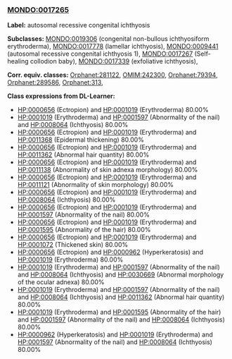 
### [MONDO:0017265](http://purl.obolibrary.org/obo/MONDO_0017265)
**Label:** autosomal recessive congenital ichthyosis

**Subclasses:** [MONDO:0019306](http://purl.obolibrary.org/obo/MONDO_0019306) (congenital non-bullous ichthyosiform erythroderma), [MONDO:0017778](http://purl.obolibrary.org/obo/MONDO_0017778) (lamellar ichthyosis), [MONDO:0009441](http://purl.obolibrary.org/obo/MONDO_0009441) (autosomal recessive congenital ichthyosis 1), [MONDO:0017267](http://purl.obolibrary.org/obo/MONDO_0017267) (Self-healing collodion baby), [MONDO:0017339](http://purl.obolibrary.org/obo/MONDO_0017339) (exfoliative ichthyosis), 

**Corr. equiv. classes:** [Orphanet:281122](http://www.orpha.net/ORDO/Orphanet_281122), [OMIM:242300](http://purl.obolibrary.org/obo/OMIM_242300), [Orphanet:79394](http://www.orpha.net/ORDO/Orphanet_79394), [Orphanet:289586](http://www.orpha.net/ORDO/Orphanet_289586), [Orphanet:313](http://www.orpha.net/ORDO/Orphanet_313), 

**Class expressions from DL-Learner:**

- [HP:0000656](http://purl.obolibrary.org/obo/HP_0000656) (Ectropion) and [HP:0001019](http://purl.obolibrary.org/obo/HP_0001019) (Erythroderma) 80.00%
- [HP:0001019](http://purl.obolibrary.org/obo/HP_0001019) (Erythroderma) and [HP:0001597](http://purl.obolibrary.org/obo/HP_0001597) (Abnormality of the nail) and [HP:0008064](http://purl.obolibrary.org/obo/HP_0008064) (Ichthyosis) 80.00%
- [HP:0000656](http://purl.obolibrary.org/obo/HP_0000656) (Ectropion) and [HP:0001019](http://purl.obolibrary.org/obo/HP_0001019) (Erythroderma) and [HP:0011368](http://purl.obolibrary.org/obo/HP_0011368) (Epidermal thickening) 80.00%
- [HP:0000656](http://purl.obolibrary.org/obo/HP_0000656) (Ectropion) and [HP:0001019](http://purl.obolibrary.org/obo/HP_0001019) (Erythroderma) and [HP:0011362](http://purl.obolibrary.org/obo/HP_0011362) (Abnormal hair quantity) 80.00%
- [HP:0000656](http://purl.obolibrary.org/obo/HP_0000656) (Ectropion) and [HP:0001019](http://purl.obolibrary.org/obo/HP_0001019) (Erythroderma) and [HP:0011138](http://purl.obolibrary.org/obo/HP_0011138) (Abnormality of skin adnexa morphology) 80.00%
- [HP:0000656](http://purl.obolibrary.org/obo/HP_0000656) (Ectropion) and [HP:0001019](http://purl.obolibrary.org/obo/HP_0001019) (Erythroderma) and [HP:0011121](http://purl.obolibrary.org/obo/HP_0011121) (Abnormality of skin morphology) 80.00%
- [HP:0000656](http://purl.obolibrary.org/obo/HP_0000656) (Ectropion) and [HP:0001019](http://purl.obolibrary.org/obo/HP_0001019) (Erythroderma) and [HP:0008064](http://purl.obolibrary.org/obo/HP_0008064) (Ichthyosis) 80.00%
- [HP:0000656](http://purl.obolibrary.org/obo/HP_0000656) (Ectropion) and [HP:0001019](http://purl.obolibrary.org/obo/HP_0001019) (Erythroderma) and [HP:0001597](http://purl.obolibrary.org/obo/HP_0001597) (Abnormality of the nail) 80.00%
- [HP:0000656](http://purl.obolibrary.org/obo/HP_0000656) (Ectropion) and [HP:0001019](http://purl.obolibrary.org/obo/HP_0001019) (Erythroderma) and [HP:0001595](http://purl.obolibrary.org/obo/HP_0001595) (Abnormality of the hair) 80.00%
- [HP:0000656](http://purl.obolibrary.org/obo/HP_0000656) (Ectropion) and [HP:0001019](http://purl.obolibrary.org/obo/HP_0001019) (Erythroderma) and [HP:0001072](http://purl.obolibrary.org/obo/HP_0001072) (Thickened skin) 80.00%
- [HP:0000656](http://purl.obolibrary.org/obo/HP_0000656) (Ectropion) and [HP:0000962](http://purl.obolibrary.org/obo/HP_0000962) (Hyperkeratosis) and [HP:0001019](http://purl.obolibrary.org/obo/HP_0001019) (Erythroderma) 80.00%
- [HP:0001019](http://purl.obolibrary.org/obo/HP_0001019) (Erythroderma) and [HP:0001597](http://purl.obolibrary.org/obo/HP_0001597) (Abnormality of the nail) and [HP:0008064](http://purl.obolibrary.org/obo/HP_0008064) (Ichthyosis) and [HP:0030669](http://purl.obolibrary.org/obo/HP_0030669) (Abnormal morphology of the ocular adnexa) 80.00%
- [HP:0001019](http://purl.obolibrary.org/obo/HP_0001019) (Erythroderma) and [HP:0001597](http://purl.obolibrary.org/obo/HP_0001597) (Abnormality of the nail) and [HP:0008064](http://purl.obolibrary.org/obo/HP_0008064) (Ichthyosis) and [HP:0011362](http://purl.obolibrary.org/obo/HP_0011362) (Abnormal hair quantity) 80.00%
- [HP:0001019](http://purl.obolibrary.org/obo/HP_0001019) (Erythroderma) and [HP:0001595](http://purl.obolibrary.org/obo/HP_0001595) (Abnormality of the hair) and [HP:0001597](http://purl.obolibrary.org/obo/HP_0001597) (Abnormality of the nail) and [HP:0008064](http://purl.obolibrary.org/obo/HP_0008064) (Ichthyosis) 80.00%
- [HP:0000962](http://purl.obolibrary.org/obo/HP_0000962) (Hyperkeratosis) and [HP:0001019](http://purl.obolibrary.org/obo/HP_0001019) (Erythroderma) and [HP:0001597](http://purl.obolibrary.org/obo/HP_0001597) (Abnormality of the nail) and [HP:0008064](http://purl.obolibrary.org/obo/HP_0008064) (Ichthyosis) 80.00%


